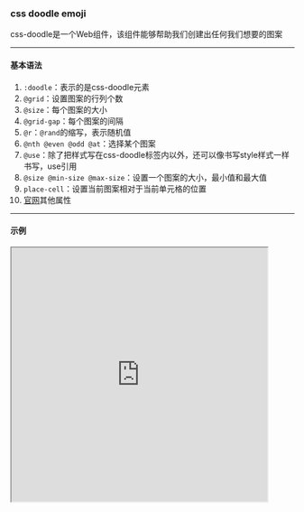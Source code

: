 ### css doodle emoji

css-doodle是一个Web组件，该组件能够帮助我们创建出任何我们想要的图案

---

#### 基本语法
1. `:doodle`：表示的是css-doodle元素
2. `@grid`：设置图案的行列个数
3. `@size`：每个图案的大小
4. `@grid-gap`：每个图案的间隔
5. `@r`：`@rand`的缩写，表示随机值
6. `@nth @even @odd @at`：选择某个图案
7. `@use`：除了把样式写在css-doodle标签内以外，还可以像书写style样式一样书写，use引用
8. `@size @min-size @max-size`：设置一个图案的大小，最小值和最大值
9. `place-cell`：设置当前图案相对于当前单元格的位置
10. [官网](https://css-doodle.com/)其他属性

---

#### 示例
<iframe width="90%" height="450" allowfullscreen="allowfullscreen" src="https://codepen.io/superwtt/embed/WNGxNaL?height=450&theme-id=default&default-tab=result"></iframe>